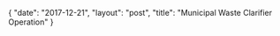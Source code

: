 {
   "date": "2017-12-21",
   "layout": "post",
   "title": "Municipal Waste Clarifier Operation"
}

